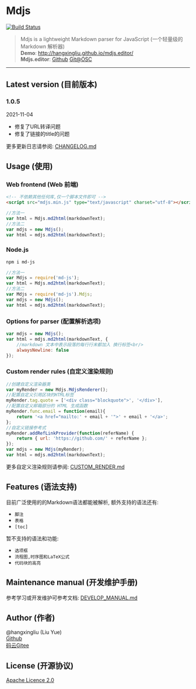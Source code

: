 # Mdjs

[![Build Status](https://travis-ci.org/hangxingliu/mdjs.svg?branch=master)](https://travis-ci.org/hangxingliu/mdjs)

> Mdjs is a lightweight Markdown parser for JavaScript
>  (一个轻量级的 Markdown 解析器)   
> **Demo**: <http://hangxingliu.github.io/mdjs.editor/>   
> **Mdjs.editor**: 
> [Github](https://github.com/hangxingliu/mdjs.editor)
> [Git@OSC](http://git.oschina.net/voyageliu/mdjs.editor)

---

## Latest version (目前版本)

### 1.0.5

2021-11-04

- 修复了URL转译问题
- 修复了链接的title的问题


更多更新日志请参阅: [CHANGELOG.md](documents/CHANGELOG.md)

## Usage (使用)

### Web frontend (Web 前端)

``` html
<!-- 不依赖其他任何库,仅一个脚本文件即可 -->
<script src="mdjs.min.js" type="text/javascript" charset="utf-8"></script>
```

``` javascript
//方法一
var html = Mdjs.md2html(markdownText);
//方法二
var mdjs = new Mdjs();
var html = mdjs.md2html(markdownText);
```

### Node.js

``` bash
npm i md-js
```

``` javascript
//方法一
var Mdjs = require('md-js');
var html = Mdjs.md2html(markdownText);
//方法二
var Mdjs = require('md-js').Mdjs;
var mdjs = new Mdjs();
var html = mdjs.md2html(markdownText);
```

### Options for parser (配置解析选项)

``` javascript
var mdjs = new Mdjs();
var html = mdjs.md2html(markdownText, {
	//markdown 文本中表示段落的每行行末都加入 换行标签<br/>
	alwaysNewline: false
});
```

### Custom render rules (自定义渲染规则)

``` javascript
//创建自定义渲染器类
var myRender = new Mdjs.MdjsRenderer();
//配置自定义引用区块的HTML标签
myRender.tag.quote = ['<div class="blockquote">', '</div>'],
//配置自定义邮箱部分的 HTML 生成函数
myRender.func.email = function(email){
	return '<a href="mailto:' + email + '">' + email + '</a>';
};
//自定义链接参考式
myRender.addRefLinkProvider(function(referName) {
	return { url: 'https://github.com/' + referName };
});
var mdjs = new Mdjs(myRender);
var html = mdjs.md2html(markdownText);
```

更多自定义渲染规则请参阅: [CUSTOM_RENDER.md](documents/CUSTOM_RENDER.md)


## Features (语法支持)

目前广泛使用的的Markdown语法都能被解析,
额外支持的语法还有:

- `脚注`
- `表格`
- `[toc]`

暂不支持的语法和功能:

- `选项框`
- `流程图,时序图和LaTeX公式`
- `代码块的高亮`

## Maintenance manual (开发维护手册)

参考学习或开发维护可参考文档:
[DEVELOP_MANUAL.md](documents/DEVELOP_MANUAL.md)

## Author (作者)

@hangxingliu (Liu Yue)   
[Github](https://github.com/hangxingliu)   
[码云Gitee](https://git.oschina.net/voyageliu)   

## License (开源协议)

[Apache Licence 2.0](LICENSE)
